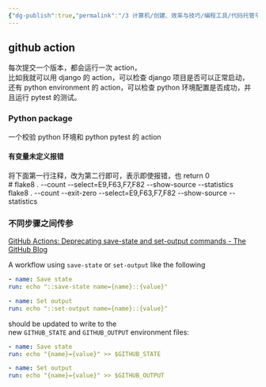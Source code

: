 ```yaml
---
{"dg-publish":true,"permalink":"/3 计算机/创建、效率与技巧/编程工具/代码托管平台/github/github action/","title":"github action"}
---
```


## github action
每次提交一个版本，都会运行一次 action，  
比如我就可以用 django 的 action，可以检查 django 项目是否可以正常启动，  
还有 python environment 的 action，可以检查 python 环境配置是否成功，并且运行 pytest 的测试。
### Python package
一个校验 python 环境和 python pytest 的 action
#### 有变量未定义报错
将下面第一行注释，改为第二行即可，表示即使报错，也 return 0  
\# flake8 . --count --select=E9,F63,F7,F82 --show-source --statistics  
flake8 . --count --exit-zero --select=E9,F63,F7,F82 --show-source --statistics

### 不同步骤之间传参
[GitHub Actions: Deprecating save-state and set-output commands - The GitHub Blog](https://github.blog/changelog/2022-10-11-github-actions-deprecating-save-state-and-set-output-commands/)

A workflow using `save-state` or `set-output` like the following

```yaml
- name: Save state
run: echo "::save-state name={name}::{value}"

- name: Set output
run: echo "::set-output name={name}::{value}"
```

should be updated to write to the new `GITHUB_STATE` and `GITHUB_OUTPUT` environment files:

```yaml
- name: Save state
run: echo "{name}={value}" >> $GITHUB_STATE

- name: Set output
run: echo "{name}={value}" >> $GITHUB_OUTPUT
```